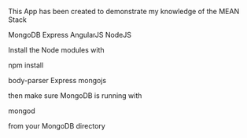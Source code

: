 This App has been created to demonstrate my knowledge of the MEAN Stack

MongoDB
Express
AngularJS
NodeJS

Install the Node modules with

npm install

  body-parser
  Express
  mongojs

then make sure MongoDB is running with

mongod

from your MongoDB directory
